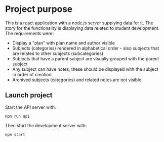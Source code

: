 # Project purpose
This is a react application with a node.js server supplying data for it.
The story for the functionality is displaying data related to student development.
The requirements were:
- Display a "plan" with plan name and author visible
- Subjects (categories) rendered in alphabetical order - also subjects that are related to other subjects (subcategories)
- Subjects that have a parent subject are visually grouped with the parent subject
- Any subject can have notes, these should be displayed with the subject in order of creation
- Archived subjects (categories) and related notes are not visible

## Launch project
Start the API server with:
```
npm run api
```
Then start the development server with:
```
npm start
```


